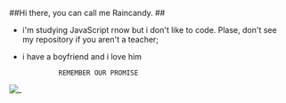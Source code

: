 ##Hi there, you can call me Raincandy. ##

- i'm studying JavaScript rnow but i don't like to code. Plase, don't see my repository if you aren't a teacher;
- i have a boyfriend and i love him


               REMEMBER OUR PROMISE

![_](https://media1.tenor.com/m/Pcnn6Wq5EHMAAAAd/hello-ariane.gif)
